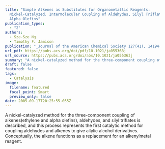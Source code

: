 ```yaml
---
title: "Simple Alkenes as Substitutes for Organometallic Reagents:
  Nickel-Catalyzed, Intermolecular Coupling of Aldehydes, Silyl Triflates, and
  Alpha Olefins"
publication_types:
  - "2"
authors:
  - Sze-Sze Ng
  - Timothy F. Jamison
publication: "_Journal of the American Chemical Society 127(41), 14194-14195_, DOI: 10.1021/ja055363j"
url_pdf: https://pubs.acs.org/doi/pdf/10.1021/ja055363j
url_source: https://pubs.acs.org/doi/abs/10.1021/ja055363j
summary: "A nickel-catalyzed method for the three-component coupling of alkenes(ethylene and alpha olefins), aldehydes, and silyl triflates is described, and this process represents the first catalytic method for coupling aldehydes and alkenes to give allylic alcohol derivatives. Conceptually, the alkene functions as a replacement for an alkenylmetal reagent."
draft: false
featured: false
tags:
  - Catalysis
image:
  filename: featured
  focal_point: Smart
  preview_only: false
date: 2005-09-17T20:25:55.055Z
---
```

  A nickel-catalyzed method for the three-component coupling of alkenes(ethylene and alpha olefins), aldehydes, and silyl triflates is described, and this process represents the first catalytic method for coupling aldehydes and alkenes to give allylic alcohol derivatives. Conceptually, the alkene functions as a replacement for an alkenylmetal reagent.
